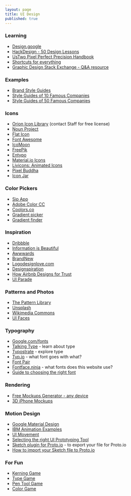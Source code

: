 ```yaml
---
layout: page
title: UI Design
published: true
---
```



### Learning
* [Design.google](https://design.google/)
* [HackDesign - 50 Design Lessons](https://hackdesign.org/lessons)
* [UsTwo Pixel Perfect Precision Handbook](http://cdn.ustwo.com/PPP/PP3.pdf)
* [Shortcuts for everything](http://shortcuts.design/)
* [Graphic Design Stack Exchange - Q&A resource](https://graphicdesign.stackexchange.com/)


### Examples
* [Brand Style Guides](http://www.logodesignlove.com/brand-identity-style-guides)
* [Style Guides of 10 Famous Companies](https://www.canva.com/learn/apple-google-starbucks-inside-the-web-design-style-guides-of-10-famous-companies/)
* [Style Guides of 50 Famous Companies](https://www.canva.com/learn/50-meticulous-style-guides-every-startup-see-launching/)


### Icons
* [Orion Icon Library](https://orioniconlibrary.com/) (contact Staff for free license)
* [Noun Project](http://thenounproject.com/)
* [Flat Icon](http://www.flaticon.com/)
* [Font Awesome](http://fontawesome.io/)
* [IcoMoon](https://icomoon.io/#icons)
* [FreePik](http://www.freepik.com/)
* [Entypo](http://www.entypo.com/)
* [Material.io Icons](https://material.io/icons/)
* [Livicons: Animated Icons](http://livicons.com/#examples)
* [Pixel Buddha](http://pixelbuddha.net/)
* [Icon Jar](http://geticonjar.com/)


### Color Pickers
* [Sip App](http://www.sipapp.io/)
* [Adobe Color CC](https://color.adobe.com/)
* [Coolors.co](https://coolors.co/)
* [Gradient picker](https://www.grabient.com/)
* [Gradient finder](uigradients.com)


### Inspiration
* [Dribbble](dribbble.com)
* [Information is Beautiful](http://www.Informationisbeautiful.net)
* [Awwwards](http://www.awwwards.com/)
* [BrandNew](https://www.underconsideration.com/brandnew/)
* [Logodesignlove.com](http://www.logodesignlove.com/)
* [Designspiration](http://designspiration.net/)
* [How Airbnb Designs for Trust](https://www.ted.com/talks/joe_gebbia_how_airbnb_designs_for_trust?language=en)
* [UI Parade](http://www.uiparade.com/)


### Patterns and Photos
* [The Pattern Library](http://thepatternlibrary.com/)
* [Unsplash](http://unsplash.com)
* [Wikimedia Commons](https://commons.wikimedia.org/wiki/Main_Page)
* [UI Faces](http://uifaces.co/)


### Typography
* [Google.com/fonts](https://www.google.com/fonts)
* [Talking Type](http://jessicahische.is/talkingtype) - learn about type
* [Typostrate](http://typostrate.com/) - explore type
* [Typ.io](http://www.typ.io/) - what font goes with what?
* [Font Pair](http://fontpair.co/)
* [Fontface.ninja](http://fontface.ninja/) - what fonts does this website use?
* [Guide to choosing the right font](http://webdesign.tutsplus.com/articles/choosing-the-right-font-a-practical-guide-to-typography-on-the-web--webdesign-15)


### Rendering
* [Free Mockups Generator - any device](https://mockuphone.com)
* [3D iPhone Mockups](http://threed.io/)


### Motion Design
* [Google Material Design](https://material.io/guidelines/motion/material-motion.html)
* [IBM Animation Examples](https://www.ibm.com/design/language/experience/animation/elements)
* [UI Movement](https://uimovement.com/)
* [Selecting the right UI Prototyping Tool](https://www.cooper.com/prototyping-tools)
* [Sketch plugin for Proto.io](https://proto.io/en/new-features/photoshop-and-sketch-plugins/) - to export your file for Proto.io
* [How to import your Sketch file to Proto.io](https://support.proto.io/hc/en-us/articles/221617107-Import-from-Sketch)


### For Fun
* [Kerning Game](http://type.method.ac/)
* [Type Game](http://shape.method.ac/)
* [Pen Tool Game](http://bezier.method.ac/)
* [Color Game](http://color.method.ac/)
